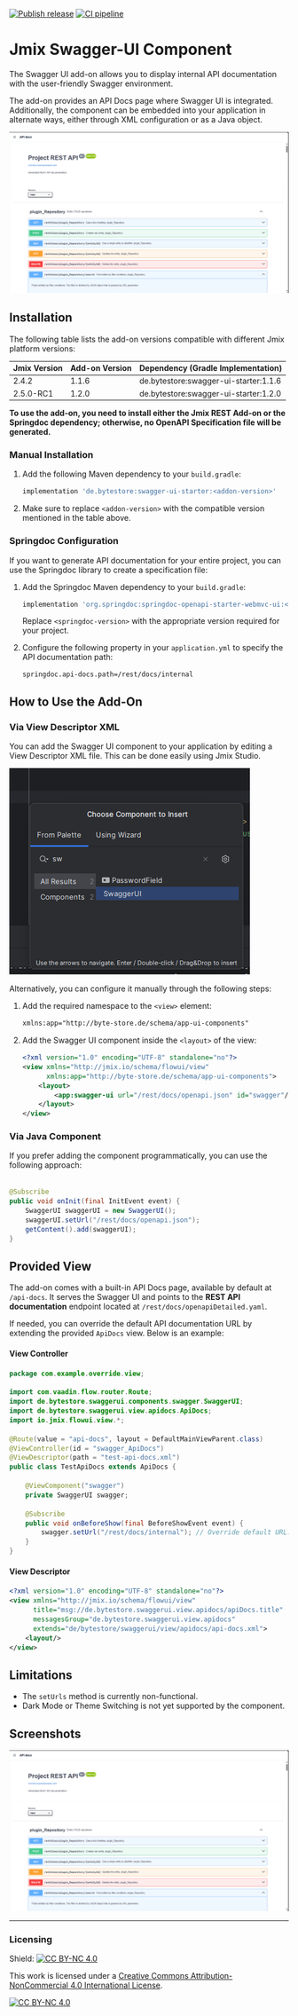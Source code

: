 [![Publish release](https://github.com/Gamer08YT/jmix-swagger-ui-addon/actions/workflows/release.yml/badge.svg)](https://github.com/Gamer08YT/jmix-swagger-ui-addon/actions/workflows/release.yml) [![CI pipeline](https://github.com/Gamer08YT/jmix-swagger-ui-addon/actions/workflows/test.yml/badge.svg)](https://github.com/Gamer08YT/jmix-swagger-ui-addon/actions/workflows/test.yml)

# Jmix Swagger-UI Component

The Swagger UI add-on allows you to display internal API documentation with the user-friendly Swagger environment.

The add-on provides an API Docs page where Swagger UI is integrated. Additionally, the component can be embedded into
your application in alternate ways, either through XML configuration or as a Java object.

![Swagger UI Component](assets/img/swagger-ui.png)

## Installation

The following table lists the add-on versions compatible with different Jmix platform versions:

| Jmix Version | Add-on Version | Dependency (Gradle Implementation)    |
|--------------|----------------|---------------------------------------|
| 2.4.2        | 1.1.6          | de.bytestore:swagger-ui-starter:1.1.6 |
| 2.5.0-RC1    | 1.2.0          | de.bytestore:swagger-ui-starter:1.2.0 |

**To use the add-on, you need to install either the Jmix REST Add-on or the Springdoc dependency; otherwise, no OpenAPI
Specification file will be generated.**

### Manual Installation

1. Add the following Maven dependency to your `build.gradle`:
    ```groovy
    implementation 'de.bytestore:swagger-ui-starter:<addon-version>'
    ```

2. Make sure to replace `<addon-version>` with the compatible version mentioned in the table above.

### Springdoc Configuration

If you want to generate API documentation for your entire project, you can use the Springdoc library to create a
specification file:

1. Add the Springdoc Maven dependency to your `build.gradle`:
    ```groovy
    implementation 'org.springdoc:springdoc-openapi-starter-webmvc-ui:<springdoc-version>'
    ```

   Replace `<springdoc-version>` with the appropriate version required for your project.

2. Configure the following property in your `application.yml` to specify the API documentation path:
    ```properties
    springdoc.api-docs.path=/rest/docs/internal
    ```

## How to Use the Add-On

### Via View Descriptor XML

You can add the Swagger UI component to your application by editing a View Descriptor XML file. This can be done easily
using Jmix Studio.

![Add via Studio](assets/img/studio.png)

Alternatively, you can configure it manually through the following steps:

1. Add the required namespace to the `<view>` element:
    ```xml
    xmlns:app="http://byte-store.de/schema/app-ui-components"
    ```

2. Add the Swagger UI component inside the `<layout>` of the view:
    ```xml
    <?xml version="1.0" encoding="UTF-8" standalone="no"?>
    <view xmlns="http://jmix.io/schema/flowui/view"
          xmlns:app="http://byte-store.de/schema/app-ui-components">
        <layout>
            <app:swagger-ui url="/rest/docs/openapi.json" id="swagger"/>
        </layout>
    </view>
    ```

### Via Java Component

If you prefer adding the component programmatically, you can use the following approach:

```java

@Subscribe
public void onInit(final InitEvent event) {
    SwaggerUI swaggerUI = new SwaggerUI();
    swaggerUI.setUrl("/rest/docs/openapi.json");
    getContent().add(swaggerUI);
}
```

## Provided View

The add-on comes with a built-in API Docs page, available by default at `/api-docs`. It serves the Swagger UI and points
to the **REST API documentation** endpoint located at `/rest/docs/openapiDetailed.yaml`.

If needed, you can override the default API documentation URL by extending the provided `ApiDocs` view. Below is an
example:

#### View Controller

```java
package com.example.override.view;

import com.vaadin.flow.router.Route;
import de.bytestore.swaggerui.components.swagger.SwaggerUI;
import de.bytestore.swaggerui.view.apidocs.ApiDocs;
import io.jmix.flowui.view.*;

@Route(value = "api-docs", layout = DefaultMainViewParent.class)
@ViewController(id = "swagger_ApiDocs")
@ViewDescriptor(path = "test-api-docs.xml")
public class TestApiDocs extends ApiDocs {

    @ViewComponent("swagger")
    private SwaggerUI swagger;

    @Subscribe
    public void onBeforeShow(final BeforeShowEvent event) {
        swagger.setUrl("/rest/docs/internal"); // Override default URL.
    }
}
```

#### View Descriptor

```xml
<?xml version="1.0" encoding="UTF-8" standalone="no"?>
<view xmlns="http://jmix.io/schema/flowui/view"
      title="msg://de.bytestore.swaggerui.view.apidocs/apiDocs.title"
      messagesGroup="de.bytestore.swaggerui.view.apidocs"
      extends="de/bytestore/swaggerui/view/apidocs/api-docs.xml">
    <layout/>
</view>
```

## Limitations

- The `setUrls` method is currently non-functional.
- Dark Mode or Theme Switching is not yet supported by the component.

## Screenshots

![Swagger UI Component](assets/img/swagger-ui.png)

---

### Licensing

Shield: [![CC BY-NC 4.0][cc-by-nc-shield]][cc-by-nc]

This work is licensed under a [Creative Commons Attribution-NonCommercial 4.0 International License][cc-by-nc].

[![CC BY-NC 4.0][cc-by-nc-image]][cc-by-nc]

[cc-by-nc]: https://creativecommons.org/licenses/by-nc/4.0/

[cc-by-nc-image]: https://licensebuttons.net/l/by-nc/4.0/88x31.png

[cc-by-nc-shield]: https://img.shields.io/badge/License-CC%20BY--NC%204.0-lightgrey.svg
